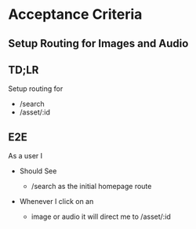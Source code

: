 # Acceptance Criteria
## Setup Routing for Images and Audio

## TD;LR
Setup routing for
- /search
- /asset/:id

## E2E
As a user I
- Should See
  - /search as the initial homepage route

- Whenever I click on an
  - image or audio it will direct me to /asset/:id
